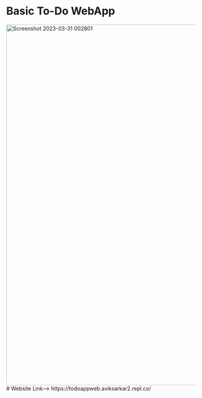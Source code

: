 # Basic To-Do WebApp
<img width="960" alt="Screenshot 2023-03-31 002801" src="https://user-images.githubusercontent.com/125206095/228937103-f69f4c7e-a92b-4fe9-ae1d-04b2ecb0824d.png">
# Website Link--> https://todoappweb.aviksarkar2.repl.co/
